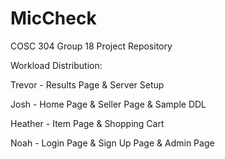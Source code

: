 # MicCheck
COSC 304 Group 18 Project Repository

Workload Distribution:

Trevor - Results Page & Server Setup

Josh - Home Page & Seller Page & Sample DDL

Heather - Item Page & Shopping Cart

Noah - Login Page & Sign Up Page & Admin Page

